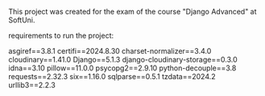 This project was created for the exam of the course "Django Advanced" at SoftUni.

requirements to run the project:

asgiref==3.8.1
certifi==2024.8.30
charset-normalizer==3.4.0
cloudinary==1.41.0
Django==5.1.3
django-cloudinary-storage==0.3.0
idna==3.10
pillow==11.0.0
psycopg2==2.9.10
python-decouple==3.8
requests==2.32.3
six==1.16.0
sqlparse==0.5.1
tzdata==2024.2
urllib3==2.2.3
